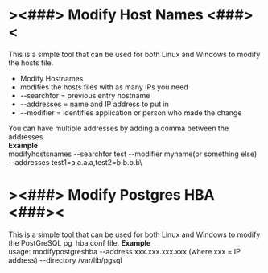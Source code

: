 # ><###> Modify Host Names <###><
This is a simple tool that can be used for both Linux and Windows to modify the hosts file.

*  Modify Hostnames
*  modifies the hosts files with as many IPs you need
* 	--searchfor = previous entry hostname
* 	--addresses = name and IP address to put in
* 	--modifier = identifies application or person who made the change

You can have multiple addresses by adding a comma between the addresses\
**Example**\
modifyhostsnames --searchfor test --modifier myname(or something else) --addresses test1=a.a.a.a,test2=b.b.b.b\

# ><###> Modify Postgres HBA <###><
This is a simple tool that can be used for both Linux and Windows to modify the PostGreSQL pg_hba.conf file.
**Example**\
usage: modifypostgreshba --address xxx.xxx.xxx.xxx (where xxx = IP address) --directory /var/lib/pgsql 